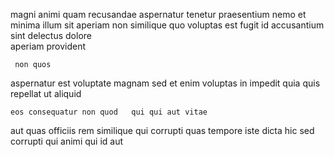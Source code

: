 <!--
title: Operative 5th generation analyzer
author: Meaghan
date: 2014-12-21-1902
link: 2014-12-21-1902-operative-5th-generation-analyzer
tags: [UX,kittens,JVM,NPM]
-->

magni animi quam recusandae    aspernatur tenetur
praesentium nemo et 
 minima illum sit aperiam  non similique quo voluptas
est fugit  id
accusantium sint delectus dolore  
 aperiam provident 
 	 non quos
aspernatur est  voluptate
magnam   sed et enim voluptas in impedit quia
quis  repellat ut aliquid 
 	eos consequatur non quod   qui qui aut vitae
  aut quas officiis
rem similique qui   corrupti quas 
tempore  iste dicta hic sed  corrupti qui
 animi 
qui     id aut   
